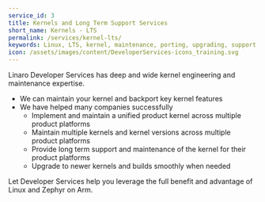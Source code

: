 ```yaml
---
service_id: 3
title: Kernels and Long Term Support Services
short_name: Kernels - LTS
permalink: /services/kernel-lts/
keywords: Linux, LTS, kernel, maintenance, porting, upgrading, support, Zephyr
icon: /assets/images/content/DeveloperServices-icons_training.svg
---
```

Linaro Developer Services has deep and wide kernel engineering and maintenance expertise.

- We can maintain your kernel and backport key kernel features
- We have helped many companies successfully
    - Implement and maintain a unified product kernel across multiple product platforms
    - Maintain multiple kernels and kernel versions across multiple product platforms
    - Provide long term support and maintenance of the kernel for their product platforms
    - Upgrade to newer kernels and builds smoothly when needed

Let Developer Services help you leverage the full benefit and advantage of Linux and Zephyr on Arm.
